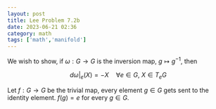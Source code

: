 ```yaml
---
layout: post
title: Lee Problem 7.2b
date: 2023-06-21 02:36
category: math
tags: ['math','manifold']
---
```

We wish to show, if $\omega: G\to G$ is the inversion map, $g\mapsto g^{-1}$, then 

$$
d\omega\biggr|_{e}(X) = -X\quad\forall e\in G,\: X\in T_e G
$$

Let $f: G\to G$ be the trivial map, every element $g\in G$ gets sent to the identity element. $f(g) = e$ for every $g\in G$. 